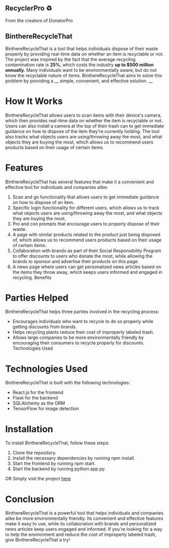 ## RecyclerPro :recycle:
From the creators of DonatorPro

## BinthereRecycleThat

BinthereRecycleThat is a tool that helps individuals dispose of their waste properly by providing real-time data on whether an item is recyclable or not. The project was inspired by the fact that the average recycling contamination rate is **25%**, which costs the industry **up to $500 million annually.** Many individuals want to be environmentally aware, but do not know the recyclable nature of items. BinthereRecycleThat aims to solve this problem by providing a __ simple, convenient, and effective solution. __

# How It Works

BinthereRecycleThat allows users to scan items with their device's camera, which then provides real-time data on whether the item is recyclable or not. Users can also install a camera at the top of their trash can to get immediate guidance on how to dispose of the item they're currently holding. The tool also tracks what objects users are using/throwing away the most, and what objects they are buying the most, which allows us to recommend users products based on their usage of certain items.

# Features

BinthereRecycleThat has several features that make it a convenient and effective tool for individuals and companies alike:

1. Scan and go functionality that allows users to get immediate guidance on how to dispose of an item.
2. Specific login functionality for different users, which allows us to track what objects users are using/throwing away the most, and what objects they are buying the most.
3. Pro and con prompts that encourage users to properly dispose of their waste.
4. A page with similar products related to the product just being disposed of, which allows us to recommend users products based on their usage of certain items.
5. Collaboration with brands as part of their Social Responsibility Program to offer discounts to users who donate the most, while allowing the brands to sponsor and advertise their products on this page.
6. A news page where users can get personalized news articles based on the items they throw away, which keeps users informed and engaged in recycling.
Benefits

# Parties Helped

BinthereRecycleThat helps three parties involved in the recycling process:

- Encourages individuals who want to recycle to do so properly while getting discounts from brands.
- Helps recycling plants reduce their cost of improperly labeled trash.
- Allows large companies to be more environmentally friendly by encouraging their consumers to recycle properly for discounts.
Technologies Used

# Technologies Used
BinthereRecycleThat is built with the following technologies:

- React.js for the frontend
- Flask for the backend
- SQLAlchemy as the ORM
- TensorFlow for image detection

# Installation

To install BinthereRecycleThat, follow these steps:

1. Clone the repository.
2. Install the necessary dependencies by running npm install.
3. Start the frontend by running npm start.
4. Start the backend by running python app.py.

OR
Simply visit the project [here](https://shehryarusman.github.io/login)

# Conclusion

BinthereRecycleThat is a powerful tool that helps individuals and companies alike be more environmentally friendly. Its convenient and effective features make it easy to use, while its collaboration with brands and personalized news articles keep users engaged and informed. If you're looking for a way to help the environment and reduce the cost of improperly labeled trash, give BinthereRecycleThat a try!
